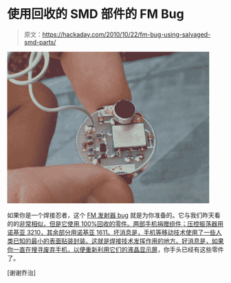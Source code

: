 # 使用回收的 SMD 部件的 FM Bug

> 原文：<https://hackaday.com/2010/10/22/fm-bug-using-salvaged-smd-parts/>

![](img/b8f3e0795ccac3f2081cabe06d642478.png "smd-FM-bug")

如果你是一个焊接忍者，这个 [FM 发射器 bug](http://www.elektronika.ba/408/fm-bug-420-480-mhz/) 就是为你准备的。它与我们昨天看的的[非常相似，但是它使用 100%回收的零件。两部手机捐赠组件；压控振荡器用诺基亚 3210，其余部分用诺基亚 1611。坏消息是，手机等移动技术使用了一些人类已知的最小的表面贴装封装。这就是焊接技术发挥作用的地方。好消息是，如果你一直在搜寻废弃手机，以便](http://hackaday.com/2010/10/21/tiny-fm-transmitter-bugs-rooms/)[重新利用它们的液晶显示屏](http://hackaday.com/2010/10/14/touring-the-available-nokia-lcd-screens/)，你手头已经有这些零件了。

[谢谢乔治]